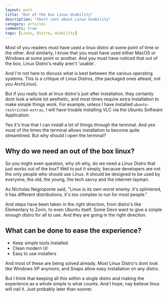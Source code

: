 ```yaml
---
layout: post
title: "Out of the box Linux Usability"
description: "Short rant about Linux Usability"
category: articles
comments: true
tags: [Linux, Distro, Usability]
---
```


Most of you readers must have used a linux distro at some point of time or the other. And similarly, I know that you must have used either MacOS or Windows at some point or another. And you must have noticed that out of the box, Linux Distro's really aren't 'usable'.

And I'm not here to discuss what is best between the various operating systems. This is a critique of Linux Distros, (the packaged ones atleast, not you ArchLinux).

But if you really look at linux distro's just after installation, they certainly dont look a whole lot aesthetic, and most times require extra installation to make simple things work. For example, unless I have installed `ubuntu-restricted-extras`, I will have trouble installing VLC via the Ubuntu Software Application.

Yes it's true that I can install a lot of things through the terminal. And yes most of the times the terminal allows installation to become quite streamlined. But why should I open the terminal?

## Why do we need an out of the box linux?

So you might even question, why oh why, do we need a Linux Distro that just works out of the box? Well to put it simply, because developers are not the only people who should use Linux. It should be designed to be used by everyone, the old, the young, the tech savvy and the internet-layman.

As Nicholas Negroponte said, "Linux is its own worst enemy: it's splintered, it has different distributions, it's too complex to run for most people."

And steps have been taken in the right direction, from distro's like Elementary to Zorin, to even Ubuntu itself. Some Devs want to give a simple enough distro for all to use. And they are going in the right direction.

## What can be done to ease the experience?

- Keep simple tools installed
- Clean modern UI
- Easy to use installers

And most of these are being solved already. Most Linux Distro's dont look like Windows XP anymore, and Snaps allow easy installation on any distro.

But I think that keeping all this within a single distro and making the experience as a whole simple is what counts. And I hope, nay believe linux will nail it. Just probably later than sooner.
